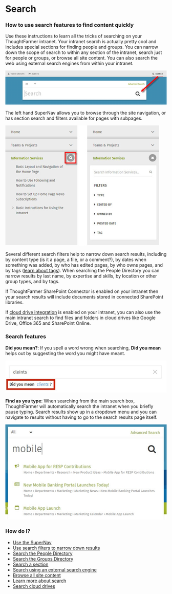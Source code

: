 # Search

### How to use search features to find content quickly

Use these instructions to learn all the tricks of searching on your ThoughtFarmer intranet. Your intranet search is actually pretty cool and includes special sections for finding people and groups. You can narrow down the scope of search to within any section of the intranet, search just for people or groups, or browse all site content. You can also search the web using external search engines from within your intranet.

![](../../.gitbook/assets/1%20%2822%29.jpg)

The left hand SuperNav allows you to browse through the site navigation, or has section search and filters available for pages with subpages.

![](../../.gitbook/assets/4%20%2834%29.jpg)

Several different search filters help to narrow down search results, including by content type \(is it a page, a file, or a comment?\), by dates when something was added, by who has edited pages, by who owns pages, and by tags \([learn about tags](../tags/)\). When searching the People Directory you can narrow results by last name, by expertise and skills, by location or other group types, and by tags.  
  
If ThoughtFarmer SharePoint Connector is enabled on your intranet then your search results will include documents stored in connected SharePoint libraries.  
  
If [cloud drive integration](../cloud-drive-integration/) is enabled on your intranet, you can also use the main intranet search to find files and folders in cloud drives like Google Drive, Office 365 and SharePoint Online.

### Search features

**Did you mean?**: If you spell a word wrong when searching, **Did you mean** helps out by suggesting the word you might have meant.

![](../../.gitbook/assets/client.jpg)

**Find as you type**: When searching from the main search box, ThoughtFarmer will automatically search the intranet when you briefly pause typing. Search results show up in a dropdown menu and you can navigate to results without having to go to the search results page itself.  


![](../../.gitbook/assets/mobile.jpg)



### How do I?

* [Use the SuperNav](use-the-supernav.md)
* [Use search filters to narrow down results](use-search-filters.md)
* [Search the People Directory](search-the-people-directory.md)
* [Search the Groups Directory](search-the-groups-directory.md)
* [Search a section](search-a-section.md)
* [Search using an external search engine](search-using-an-external-search-engine.md)
* [Browse all site content](browse-all-site-content.md)
* [Learn more about search](learn-more-about-search.md)
* [Search cloud drives](../cloud-drive-integration/search-cloud-drives.md)

